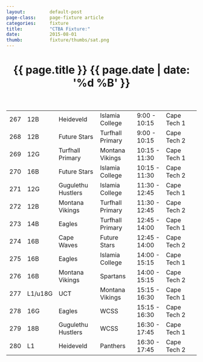```yaml
---
layout: 		default-post
page-class: 	page-fixture article
categories: 	fixture
title:  		"CTBA Fixture:"
date:   		2015-08-01
thumb: 			fixture/thumbs/sat.png
---
```


<header class="post-header">
	<h1>{{ page.title }} {{ page.date | date: '%d %B' }}</h1>
</header>

<table>
<tr><td>267</td><td>12B</td><td>Heideveld</td><td>Islamia College</td><td>9:00 - 10:15</td><td>Cape Tech 1</td><td>&nbsp;</td></tr>
 <tr><td>268</td><td>12B</td><td>Future Stars</td><td>Turfhall Primary</td><td>9:00 - 10:15</td><td>Cape Tech 2</td><td>&nbsp;</td></tr>
 <tr class="mvbc"><td>269</td><td>12G</td><td>Turfhall Primary</td><td>Montana Vikings</td><td>10:15 - 11:30</td><td>Cape Tech 1</td><td>&nbsp;</td></tr>
 <tr><td>270</td><td>16B</td><td>Future Stars</td><td>Islamia College</td><td>10:15 - 11:30</td><td>Cape Tech 2</td><td>&nbsp;</td></tr>
 <tr><td>271</td><td>12G</td><td>Gugulethu Hustlers</td><td>Islamia College</td><td>11:30 - 12:45</td><td>Cape Tech 1</td><td>&nbsp;</td></tr>
 <tr class="mvbc"><td>272</td><td>12B</td><td>Montana Vikings</td><td>Turfhall Primary</td><td>11:30 - 12:45</td><td>Cape Tech 2</td><td>&nbsp;</td></tr>
 <tr><td>273</td><td>14B</td><td>Eagles</td><td>Turfhall Primary</td><td>12:45 - 14:00</td><td>Cape Tech 1</td><td>&nbsp;</td></tr>
 <tr><td>274</td><td>16B</td><td>Cape Waves</td><td>Future Stars</td><td>12:45 - 14:00</td><td>Cape Tech 2</td><td>&nbsp;</td></tr>
 <tr><td>275</td><td>16B</td><td>Eagles</td><td>Islamia College</td><td>14:00 - 15:15</td><td>Cape Tech 1</td><td>&nbsp;</td></tr>
 <tr class="mvbc"><td>276</td><td>16B</td><td>Montana Vikings</td><td>Spartans</td><td>14:00 - 15:15</td><td>Cape Tech 2</td><td>&nbsp;</td></tr>
 <tr class="mvbc"><td>277</td><td>L1/u18G</td><td>UCT</td><td>Montana Vikings</td><td>15:15 - 16:30</td><td>Cape Tech 1</td><td>&nbsp;</td></tr>
 <tr><td>278</td><td>16G</td><td>Eagles</td><td>WCSS</td><td>15:15 - 16:30</td><td>Cape Tech 2</td><td>&nbsp;</td></tr>
 <tr><td>279</td><td>18B</td><td>Gugulethu Hustlers</td><td>WCSS</td><td>16:30 - 17:45</td><td>Cape Tech 1</td><td>&nbsp;</td></tr>
 <tr><td>280</td><td>L1</td><td>Heideveld</td><td>Panthers</td><td>16:30 - 17:45</td><td>Cape Tech 2</td><td></td></tr>
</table>